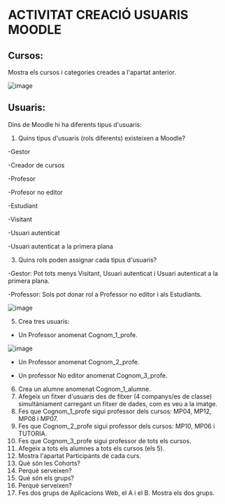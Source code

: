 # ACTIVITAT CREACIÓ USUARIS MOODLE

## Cursos:

Mostra els cursos i categories creades a l'apartat anterior.

![image](https://user-images.githubusercontent.com/114162341/207894642-5965ec6f-3262-4ffa-bddb-594afbdcbdf6.png)


## Usuaris:

Dins de Moodle hi ha diferents tipus d'usuaris:

1. Quins tipus d'usuaris (rols diferents) existeixen a Moodle?

-Gestor

-Creador de cursos

-Profesor

-Profesor no editor

-Estudiant

-Visitant

-Usuari autenticat

-Usuari autenticat a la primera plana

3. Quins rols poden assignar cada tipus d'usuaris?

-Gestor: Pot tots menys Visitant, Usuari autenticat i Usuari autenticat a la primera plana.

-Professor: Sols pot donar rol a Professor no editor i als Estudiants.

![image](https://user-images.githubusercontent.com/114162341/207897202-fab8cb5e-981e-482d-acdd-8ee20f3f87a3.png)

5. Crea tres usuaris:
  - Un Professor anomenat Cognom_1_profe.

![image](https://user-images.githubusercontent.com/114162341/207898163-36e6f142-48ba-48fe-81e0-6ee7c1e147fe.png)

  - Un Professor anomenat Cognom_2_profe.
  
  - Un professor No editor anomenat Cognom_3_profe.
  
6.  Crea un alumne anomenat Cognom_1_alumne.
7.  Afegeix un fitxer d'usuaris des de fitxer (4 companys/es de classe) simultàniament carregant un fitxer de dades, com es veu a la imatge.
8. Fes que Cognom_1_profe sigui professor dels cursos: MP04, MP12, MP08 i MP07.
9. Fes que Cognom_2_profe sigui professor dels cursos: MP10, MP06 i TUTORIA.
10. Fes que Cognom_3_profe sigui professor de tots els cursos.
11. Afegeix a tots els alumnes a tots els cursos (els 5).
12. Mostra l'apartat Participants de cada curs.
13. Què són les Cohorts? 
14. Perquè serveixen?
15. Què són els grups?
16. Perquè serveixen?
17. Fes dos grups de Aplicacions Web, el A i el B. Mostra els dos grups.

